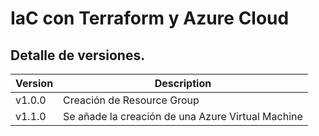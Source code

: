 # IaC con Terraform y Azure Cloud


## Detalle de versiones.
| Version     | Description |
| ----------- | ----------- |
| v1.0.0      | Creación de Resource Group       |
| v1.1.0      | Se añade la creación de una Azure Virtual Machine        |